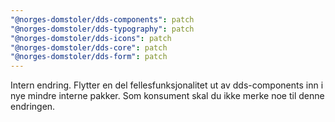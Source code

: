 ```yaml
---
"@norges-domstoler/dds-components": patch
"@norges-domstoler/dds-typography": patch
"@norges-domstoler/dds-icons": patch
"@norges-domstoler/dds-core": patch
"@norges-domstoler/dds-form": patch
---
```


Intern endring.
Flytter en del fellesfunksjonalitet ut av dds-components inn i nye mindre interne pakker.
Som konsument skal du ikke merke noe til denne endringen.
